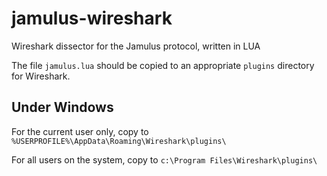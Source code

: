# jamulus-wireshark
Wireshark dissector for the Jamulus protocol, written in LUA

The file `jamulus.lua` should be copied to an appropriate `plugins` directory for Wireshark.

## Under Windows

For the current user only, copy to `%USERPROFILE%\AppData\Roaming\Wireshark\plugins\`

For all users on the system, copy to `c:\Program Files\Wireshark\plugins\`
